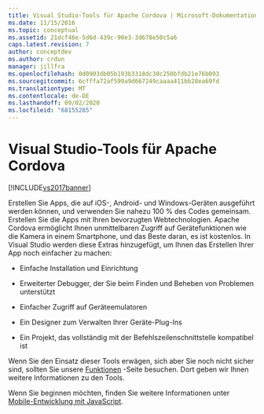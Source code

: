 ```yaml
---
title: Visual Studio-Tools für Apache Cordova | Microsoft-Dokumentation
ms.date: 11/15/2016
ms.topic: conceptual
ms.assetid: 21dcf46e-5d6d-439c-90e3-3d678e50c5a6
caps.latest.revision: 7
author: conceptdev
ms.author: crdun
manager: jillfra
ms.openlocfilehash: 0d0903db05b193b3318dc30c250bfdb21e76b093
ms.sourcegitcommit: 6cfffa72af599a9d667249caaaa411bb28ea69fd
ms.translationtype: MT
ms.contentlocale: de-DE
ms.lasthandoff: 09/02/2020
ms.locfileid: "68155285"
---
```

# <a name="visual-studio-tools-for-apache-cordova"></a>Visual Studio-Tools für Apache Cordova
[!INCLUDE[vs2017banner](../includes/vs2017banner.md)]

Erstellen Sie Apps, die auf iOS-, Android- und Windows-Geräten ausgeführt werden können, und verwenden Sie nahezu 100 % des Codes gemeinsam. Erstellen Sie die Apps mit Ihren bevorzugten Webtechnologien. Apache Cordova ermöglicht Ihnen unmittelbaren Zugriff auf Gerätefunktionen wie die Kamera in einem Smartphone, und das Beste daran, es ist kostenlos. In Visual Studio werden diese Extras hinzugefügt, um Ihnen das Erstellen Ihrer App noch einfacher zu machen:  
  
- Einfache Installation und Einrichtung  
  
- Erweiterter Debugger, der Sie beim Finden und Beheben von Problemen unterstützt  
  
- Einfacher Zugriff auf Geräteemulatoren  
  
- Ein Designer zum Verwalten Ihrer Geräte-Plug-Ins  
  
- Ein Projekt, das vollständig mit der Befehlszeilenschnittstelle kompatibel ist  
  
Wenn Sie den Einsatz dieser Tools erwägen, sich aber Sie noch nicht sicher sind, sollten Sie unsere [Funktionen](https://www.visualstudio.com/explore/cordova-vs) -Seite besuchen. Dort geben wir Ihnen weitere Informationen zu den Tools.  
  
Wenn Sie beginnen möchten, finden Sie weitere Informationen unter [Mobile-Entwicklung mit JavaScript](/visualstudio/cross-platform/tools-for-cordova/?view=toolsforcordova-2017).
